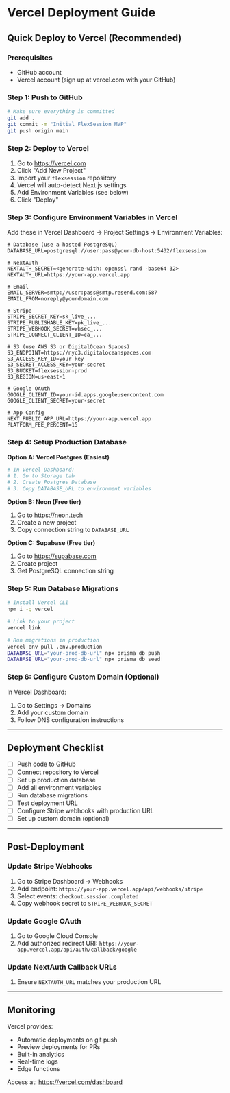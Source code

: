 # Vercel Deployment Guide

## Quick Deploy to Vercel (Recommended)

### Prerequisites
- GitHub account
- Vercel account (sign up at vercel.com with your GitHub)

### Step 1: Push to GitHub

```bash
# Make sure everything is committed
git add .
git commit -m "Initial FlexSession MVP"
git push origin main
```

### Step 2: Deploy to Vercel

1. Go to https://vercel.com
2. Click "Add New Project"
3. Import your `flexsession` repository
4. Vercel will auto-detect Next.js settings
5. Add Environment Variables (see below)
6. Click "Deploy"

### Step 3: Configure Environment Variables in Vercel

Add these in Vercel Dashboard → Project Settings → Environment Variables:

```env
# Database (use a hosted PostgreSQL)
DATABASE_URL=postgresql://user:pass@your-db-host:5432/flexsession

# NextAuth
NEXTAUTH_SECRET=<generate-with: openssl rand -base64 32>
NEXTAUTH_URL=https://your-app.vercel.app

# Email
EMAIL_SERVER=smtp://user:pass@smtp.resend.com:587
EMAIL_FROM=noreply@yourdomain.com

# Stripe
STRIPE_SECRET_KEY=sk_live_...
STRIPE_PUBLISHABLE_KEY=pk_live_...
STRIPE_WEBHOOK_SECRET=whsec_...
STRIPE_CONNECT_CLIENT_ID=ca_...

# S3 (use AWS S3 or DigitalOcean Spaces)
S3_ENDPOINT=https://nyc3.digitaloceanspaces.com
S3_ACCESS_KEY_ID=your-key
S3_SECRET_ACCESS_KEY=your-secret
S3_BUCKET=flexsession-prod
S3_REGION=us-east-1

# Google OAuth
GOOGLE_CLIENT_ID=your-id.apps.googleusercontent.com
GOOGLE_CLIENT_SECRET=your-secret

# App Config
NEXT_PUBLIC_APP_URL=https://your-app.vercel.app
PLATFORM_FEE_PERCENT=15
```

### Step 4: Setup Production Database

**Option A: Vercel Postgres (Easiest)**
```bash
# In Vercel Dashboard:
# 1. Go to Storage tab
# 2. Create Postgres Database
# 3. Copy DATABASE_URL to environment variables
```

**Option B: Neon (Free tier)**
1. Go to https://neon.tech
2. Create a new project
3. Copy connection string to `DATABASE_URL`

**Option C: Supabase (Free tier)**
1. Go to https://supabase.com
2. Create project
3. Get PostgreSQL connection string

### Step 5: Run Database Migrations

```bash
# Install Vercel CLI
npm i -g vercel

# Link to your project
vercel link

# Run migrations in production
vercel env pull .env.production
DATABASE_URL="your-prod-db-url" npx prisma db push
DATABASE_URL="your-prod-db-url" npx prisma db seed
```

### Step 6: Configure Custom Domain (Optional)

In Vercel Dashboard:
1. Go to Settings → Domains
2. Add your custom domain
3. Follow DNS configuration instructions

---

## Deployment Checklist

- [ ] Push code to GitHub
- [ ] Connect repository to Vercel
- [ ] Set up production database
- [ ] Add all environment variables
- [ ] Run database migrations
- [ ] Test deployment URL
- [ ] Configure Stripe webhooks with production URL
- [ ] Set up custom domain (optional)

---

## Post-Deployment

### Update Stripe Webhooks
1. Go to Stripe Dashboard → Webhooks
2. Add endpoint: `https://your-app.vercel.app/api/webhooks/stripe`
3. Select events: `checkout.session.completed`
4. Copy webhook secret to `STRIPE_WEBHOOK_SECRET`

### Update Google OAuth
1. Go to Google Cloud Console
2. Add authorized redirect URI: `https://your-app.vercel.app/api/auth/callback/google`

### Update NextAuth Callback URLs
1. Ensure `NEXTAUTH_URL` matches your production URL

---

## Monitoring

Vercel provides:
- Automatic deployments on git push
- Preview deployments for PRs
- Built-in analytics
- Real-time logs
- Edge functions

Access at: https://vercel.com/dashboard
